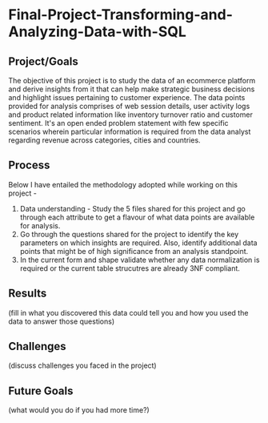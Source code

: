 # Final-Project-Transforming-and-Analyzing-Data-with-SQL

## Project/Goals
The objective of this project is to study the data of an ecommerce platform and derive insights from it that can help make strategic business decisions and highlight issues pertaining to customer experience. The data points provided for analysis comprises of web session details, user activity logs and product related information like inventory turnover ratio and customer sentiment. It's an open ended problem statement with few specific scenarios wherein particular information is required from the data analyst regarding revenue across categories, cities and countries. 

## Process
Below I have entailed the methodology adopted while working on this project - 
1. Data understanding - Study the 5 files shared for this project and go through each attribute to get a flavour of what data points are available for analysis.
2. Go through the questions shared for the project to identify the key parameters on which insights are required. Also, identify additional data points that might be of high significance from an analysis standpoint.
3. In the current form and shape validate whether any data normalization is required or the current table strucutres are already 3NF compliant. 

## Results
(fill in what you discovered this data could tell you and how you used the data to answer those questions)

## Challenges 
(discuss challenges you faced in the project)

## Future Goals
(what would you do if you had more time?)
